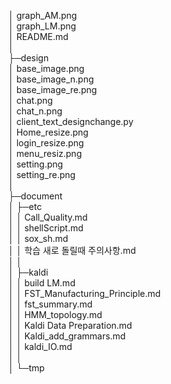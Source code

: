 │  graph_AM.png  
│  graph_LM.png  
│  README.md  
│    
├─design  
│      base_image.png  
│      base_image_n.png  
│      base_image_re.png  
│      chat.png  
│      chat_n.png  
│      client_text_designchange.py  
│      Home_resize.png  
│      login_resize.png  
│      menu_resiz.png  
│      setting.png  
│      setting_re.png  
│        
├─document  
│  ├─etc  
│  │      Call_Quality.md  
│  │      shellScript.md  
│  │      sox_sh.md  
│  │      학습 새로 돌릴때 주의사항.md  
│  │        
│  ├─kaldi  
│  │      build LM.md  
│  │      FST_Manufacturing_Principle.md  
│  │      fst_summary.md  
│  │      HMM_topology.md  
│  │      Kaldi Data Preparation.md  
│  │      Kaldi_add_grammars.md  
│  │      kaldi_IO.md  
│  │        
│  └─tmp  






